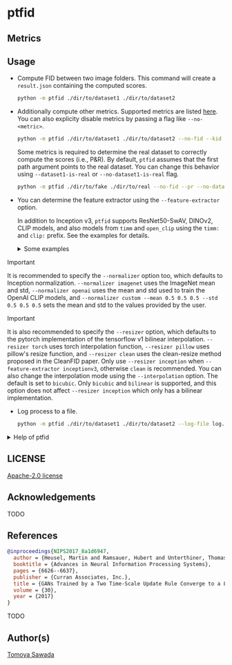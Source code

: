 # ptfid

## Metrics

## Usage

- Compute FID between two image folders. This command will create a `result.json` containing the computed scores.

    ```sh
    python -m ptfid ./dir/to/dataset1 ./dir/to/dataset2
    ```

- Additionally compute other metrics. Supported metrics are listed [here](#metrics). You can also explicity disable metrics by passing a flag like `--no-<metric>`.

    ```sh
    python -m ptfid ./dir/to/dataset1 ./dir/to/dataset2 --no-fid --kid --pr --dc --pppr --toppr
    ```

    Some metrics is required to determine the real dataset to correctly compute the scores (i.e., P&R). By default, `ptfid` assumes that the first path argument points to the real dataset. You can change this behavior using `--dataset1-is-real` or `--no-dataset1-is-real` flag.

    ```sh
    python -m ptfid ./dir/to/fake ./dir/to/real --no-fid --pr --no-dataset1-is-real
    ```

- You can determine the feature extractor using the `--feature-extractor` option.

    In addition to Inception v3, `ptfid` supports ResNet50-SwAV, DINOv2, CLIP models, and also models from `timm` and `open_clip` using the `timm:` and `clip:` prefix. See the examples for details.

    <details>
    <summary>Some examples</summary>

    - SwAV ResNet50

        ```sh
        python -m ptfid ./dir/to/dataset1 ./dir/to/dataset2 \
            --feature-extractor resnet50 \
            --normalizer imagenet \
            --resizer clean
        ```

    - DINOv2 ViT-L

        ```sh
        python -m ptfid ./dir/to/dataset1 ./dir/to/dataset2 \
            --feature-extractor dinov2 \
            --normalizer imagenet \
            --resizer clean
        ```

    - CLIP ViT-L

        ```sh
        python -m ptfid ./dir/to/dataset1 ./dir/to/dataset2 \
            --feature-extractor clip \
            --normalizer openai \
            --resizer clean
        ```

    - Timm models

        ```sh
        python -m ptfid ./dir/to/dataset1 ./dir/to/dataset2 \
            --feature-extractor timm:convnext_tiny.in12k_ft_in1k \
            --normalizer imagenet \
            --resizer clean
        ```

    - OpenCLIP models

        ```sh
        python -m ptfid ./dir/to/dataset1 ./dir/to/dataset2 \
            --feature-extractor clip:ViT-L-14.openai \
            --normalizer openai \
            --resizer clean
        ```
    </details>

> [!IMPORTANT]
> It is recommended to specify the `--normalizer` option too, which defaults to Inception normalization. `--normalizer imagenet` uses the ImageNet mean and std, `--normalizer openai` uses the mean and std used to train the OpenAI CLIP models, and `--normalizer custom --mean 0.5 0.5 0.5 --std 0.5 0.5 0.5` sets the mean and std to the values provided by the user.

> [!IMPORTANT]
> It is also recommended to specify the `--resizer` option, which defaults to the pytorch implementation of the tensorflow v1 bilinear interpolation. `--resizer torch` uses torch interpolation function, `--resizer pillow` uses pillow's resize function, and `--resizer clean` uses the clean-resize method proposed in the CleanFID paper. Only use `--resizer inception` when `--feature-extractor inceptionv3`, otherwise `clean` is recommended.
> You can also change the interpolation mode using the `--interpolation` option. The default is set to `bicubic`. Only `bicubic` and `bilinear` is supported, and this option does not affect `--resizer inception` which only has a bilinear implementation.


- Log process to a file.

    ```sh
    python -m ptfid ./dir/to/dataset1 ./dir/to/dataset2 --log-file log.log
    ```


<details>
<summary>Help of ptfid</summary>

```sh
$ python -m ptfid --help

 Usage: python -m ptfid [OPTIONS] DATASET_DIR1 DATASET_DIR2

 Calculate generative metrics given two image folders.

╭─ Arguments ──────────────────────────────────────────────────────────────────────────────────────────────────────────────────────────────────╮
│ *    dataset_dir1      TEXT  Dir to dataset. [default: None] [required]                                                                      │
│ *    dataset_dir2      TEXT  Dir to dataset. [default: None] [required]                                                                      │
╰──────────────────────────────────────────────────────────────────────────────────────────────────────────────────────────────────────────────╯
╭─ Options ────────────────────────────────────────────────────────────────────────────────────────────────────────────────────────────────────╮
│ --feature-extractor                              TEXT                                Feature extractor name. [default: inceptionv3]          │
│ --fid                   --no-fid                                                     Flag for FID. [default: fid]                            │
│ --kid                   --no-kid                                                     Flag for KID. [default: no-kid]                         │
│ --pr                    --no-pr                                                      Flag for P&R. [default: no-pr]                          │
│ --dc                    --no-dc                                                      Flag for D&C. [default: no-dc]                          │
│ --pppr                  --no-pppr                                                    Flag for PP&PR. [default: no-pppr]                      │
│ --toppr                 --no-toppr                                                   Flag for TopP&R. [default: no-toppr]                    │
│ --eps                                            FLOAT                               epsilon to avoid zero devision. [default: 1e-12]        │
│ --fid-compute-method                             [original|efficient|gpu]            Method to compute FID. [default: efficient]             │
│ --kid-times                                      FLOAT                               Multiply KID by. [default: 100.0]                       │
│ --kid-subsets                                    INTEGER                             Number of subsets to compute KID. [default: 100]        │
│ --kid-subset-size                                INTEGER                             Number of samples per subset. [default: 1000]           │
│ --kid-degree                                     FLOAT                               degree of polynomial kernel. [default: 3.0]             │
│ --kid-gamma                                      FLOAT                               gamma of polynomial kernel. [default: None]             │
│ --kid-coef0                                      FLOAT                               coef0 of polynomial kernel. [default: 1.0]              │
│ --pr-nearest-k                                   INTEGER                             k for nearest neighbors. [default: 5]                   │
│ --pppr-alpha                                     FLOAT                               Alpha for PP&PR. [default: 1.2]                         │
│ --toppr-alpha                                    FLOAT                               Alpha for TopP&R. [default: 0.1]                        │
│ --toppr-kernel                                   TEXT                                Kernel for TopP&R. [default: cosine]                    │
│ --toppr-randproj        --no-toppr-randproj                                          Random projection for TopP&R. [default: toppr-randproj] │
│ --toppr-f1              --no-toppr-f1                                                Compute F1-score for TopP&R. [default: toppr-f1]        │
│ --seed                                           INTEGER                             Random state seed. [default: 0]                         │
│ --resizer                                        [clean|torch|tensorflow|pillow]     Resize method. [default: tensorflow]                    │
│ --interpolation                                  [bilinear|bicubic]                  Interpolation mode. [default: bicubic]                  │
│ --normalizer                                     [imagenet|openai|inception|custom]  Normalize method. [default: inception]                  │
│ --batch-size                                     INTEGER                             Batch size. [default: 32]                               │
│ --mean                                           <FLOAT FLOAT FLOAT>...              Mean for custom normalizer. [default: None, None, None] │
│ --std                                            <FLOAT FLOAT FLOAT>...              Std for custom normalizer. [default: None, None, None]  │
│ --num-workers                                    INTEGER                             Number of workers. [default: 8]                         │
│ --device                                         [cpu|cuda]                          Device. [default: cuda]                                 │
│ --dataset1-is-real      --no-dataset1-is-real                                        Switch real dataset. [default: dataset1-is-real]        │
│ --log-file                                       TEXT                                File to output logs. [default: None]                    │
│ --result-file                                    TEXT                                JSON file to save results to. [default: results.json]   │
│ --help                                                                               Show this message and exit.                             │
╰──────────────────────────────────────────────────────────────────────────────────────────────────────────────────────────────────────────────╯

```
</details>


## LICENSE

[Apache-2.0 license](./LICENSE)

## Acknowledgements

TODO

## References

```bibtex
@inproceedings{NIPS2017_8a1d6947,
  author = {Heusel, Martin and Ramsauer, Hubert and Unterthiner, Thomas and Nessler, Bernhard and Hochreiter, Sepp},
  booktitle = {Advances in Neural Information Processing Systems},
  pages = {6626--6637},
  publisher = {Curran Associates, Inc.},
  title = {GANs Trained by a Two Time-Scale Update Rule Converge to a Local Nash Equilibrium},
  volume = {30},
  year = {2017}
}
```

TODO

## Author(s)

[Tomoya Sawada](https://github.com/STomoya)
